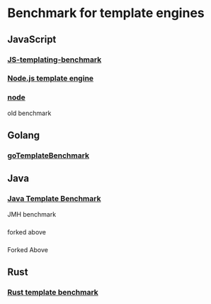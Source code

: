 # Benchmark for template engines

## JavaScript

### [JS-templating-benchmark](https://github.com/marko-js/templating-benchmarks)

### [Node.js template engine](https://github.com/baryshev/template-benchmark)

### [node](https://github.com/paularmstrong/node-templates)
old benchmark

## Golang

### [goTemplateBenchmark](https://github.com/slinso/goTemplateBenchmark)

## Java

### [Java Template Benchmark](https://github.com/mbosecke/template-benchmark)
JMH benchmark

### [](https://github.com/casid/template-benchmark)
forked above 

### [](https://github.com/agentgt/template-benchmark)
Forked Above

## Rust

### [Rust template benchmark](https://github.com/rosetta-rs/template-benchmarks-rs)



